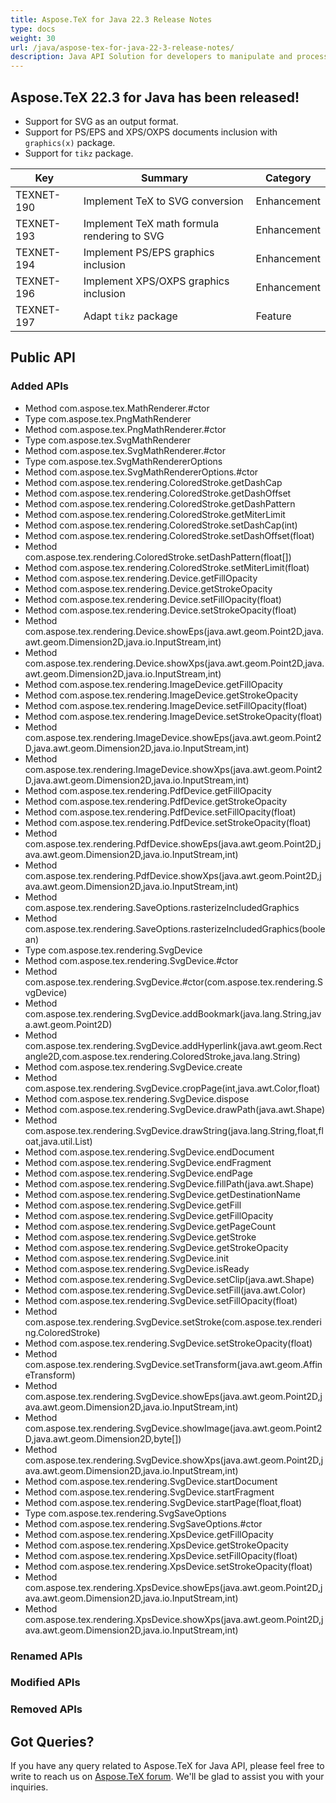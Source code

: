 ```yaml
---
title: Aspose.TeX for Java 22.3 Release Notes
type: docs
weight: 30
url: /java/aspose-tex-for-java-22-3-release-notes/
description: Java API Solution for developers to manipulate and process TeX and LaTeX files. Updates of Aspose.TeX API solution for Java | Release 2022.03
---
```


## Aspose.TeX 22.3 for Java has been released!

 * Support for SVG as an output format.
 * Support for PS/EPS and XPS/OXPS documents inclusion with `graphics(x)` package.
 * Support for `tikz` package.

| Key | Summary | Category |
|---|---|---|
| TEXNET-190 | Implement TeX to SVG conversion | Enhancement |
| TEXNET-193 | Implement TeX math formula rendering to SVG | Enhancement |
| TEXNET-194 | Implement PS/EPS graphics inclusion | Enhancement |
| TEXNET-196 | Implement XPS/OXPS graphics inclusion | Enhancement |
| TEXNET-197 | Adapt `tikz` package | Feature |
 
## Public API
### Added APIs
 * Method com.aspose.tex.MathRenderer.#ctor
 * Type com.aspose.tex.PngMathRenderer
 * Method com.aspose.tex.PngMathRenderer.#ctor
 * Type com.aspose.tex.SvgMathRenderer
 * Method com.aspose.tex.SvgMathRenderer.#ctor
 * Type com.aspose.tex.SvgMathRendererOptions
 * Method com.aspose.tex.SvgMathRendererOptions.#ctor
 * Method com.aspose.tex.rendering.ColoredStroke.getDashCap
 * Method com.aspose.tex.rendering.ColoredStroke.getDashOffset
 * Method com.aspose.tex.rendering.ColoredStroke.getDashPattern
 * Method com.aspose.tex.rendering.ColoredStroke.getMiterLimit
 * Method com.aspose.tex.rendering.ColoredStroke.setDashCap(int)
 * Method com.aspose.tex.rendering.ColoredStroke.setDashOffset(float)
 * Method com.aspose.tex.rendering.ColoredStroke.setDashPattern(float[])
 * Method com.aspose.tex.rendering.ColoredStroke.setMiterLimit(float)
 * Method com.aspose.tex.rendering.Device.getFillOpacity
 * Method com.aspose.tex.rendering.Device.getStrokeOpacity
 * Method com.aspose.tex.rendering.Device.setFillOpacity(float)
 * Method com.aspose.tex.rendering.Device.setStrokeOpacity(float)
 * Method com.aspose.tex.rendering.Device.showEps(java.awt.geom.Point2D,java.awt.geom.Dimension2D,java.io.InputStream,int)
 * Method com.aspose.tex.rendering.Device.showXps(java.awt.geom.Point2D,java.awt.geom.Dimension2D,java.io.InputStream,int)
 * Method com.aspose.tex.rendering.ImageDevice.getFillOpacity
 * Method com.aspose.tex.rendering.ImageDevice.getStrokeOpacity
 * Method com.aspose.tex.rendering.ImageDevice.setFillOpacity(float)
 * Method com.aspose.tex.rendering.ImageDevice.setStrokeOpacity(float)
 * Method com.aspose.tex.rendering.ImageDevice.showEps(java.awt.geom.Point2D,java.awt.geom.Dimension2D,java.io.InputStream,int)
 * Method com.aspose.tex.rendering.ImageDevice.showXps(java.awt.geom.Point2D,java.awt.geom.Dimension2D,java.io.InputStream,int)
 * Method com.aspose.tex.rendering.PdfDevice.getFillOpacity
 * Method com.aspose.tex.rendering.PdfDevice.getStrokeOpacity
 * Method com.aspose.tex.rendering.PdfDevice.setFillOpacity(float)
 * Method com.aspose.tex.rendering.PdfDevice.setStrokeOpacity(float)
 * Method com.aspose.tex.rendering.PdfDevice.showEps(java.awt.geom.Point2D,java.awt.geom.Dimension2D,java.io.InputStream,int)
 * Method com.aspose.tex.rendering.PdfDevice.showXps(java.awt.geom.Point2D,java.awt.geom.Dimension2D,java.io.InputStream,int)
 * Method com.aspose.tex.rendering.SaveOptions.rasterizeIncludedGraphics
 * Method com.aspose.tex.rendering.SaveOptions.rasterizeIncludedGraphics(boolean)
 * Type com.aspose.tex.rendering.SvgDevice
 * Method com.aspose.tex.rendering.SvgDevice.#ctor
 * Method com.aspose.tex.rendering.SvgDevice.#ctor(com.aspose.tex.rendering.SvgDevice)
 * Method com.aspose.tex.rendering.SvgDevice.addBookmark(java.lang.String,java.awt.geom.Point2D)
 * Method com.aspose.tex.rendering.SvgDevice.addHyperlink(java.awt.geom.Rectangle2D,com.aspose.tex.rendering.ColoredStroke,java.lang.String)
 * Method com.aspose.tex.rendering.SvgDevice.create
 * Method com.aspose.tex.rendering.SvgDevice.cropPage(int,java.awt.Color,float)
 * Method com.aspose.tex.rendering.SvgDevice.dispose
 * Method com.aspose.tex.rendering.SvgDevice.drawPath(java.awt.Shape)
 * Method com.aspose.tex.rendering.SvgDevice.drawString(java.lang.String,float,float,java.util.List)
 * Method com.aspose.tex.rendering.SvgDevice.endDocument
 * Method com.aspose.tex.rendering.SvgDevice.endFragment
 * Method com.aspose.tex.rendering.SvgDevice.endPage
 * Method com.aspose.tex.rendering.SvgDevice.fillPath(java.awt.Shape)
 * Method com.aspose.tex.rendering.SvgDevice.getDestinationName
 * Method com.aspose.tex.rendering.SvgDevice.getFill
 * Method com.aspose.tex.rendering.SvgDevice.getFillOpacity
 * Method com.aspose.tex.rendering.SvgDevice.getPageCount
 * Method com.aspose.tex.rendering.SvgDevice.getStroke
 * Method com.aspose.tex.rendering.SvgDevice.getStrokeOpacity
 * Method com.aspose.tex.rendering.SvgDevice.init
 * Method com.aspose.tex.rendering.SvgDevice.isReady
 * Method com.aspose.tex.rendering.SvgDevice.setClip(java.awt.Shape)
 * Method com.aspose.tex.rendering.SvgDevice.setFill(java.awt.Color)
 * Method com.aspose.tex.rendering.SvgDevice.setFillOpacity(float)
 * Method com.aspose.tex.rendering.SvgDevice.setStroke(com.aspose.tex.rendering.ColoredStroke)
 * Method com.aspose.tex.rendering.SvgDevice.setStrokeOpacity(float)
 * Method com.aspose.tex.rendering.SvgDevice.setTransform(java.awt.geom.AffineTransform)
 * Method com.aspose.tex.rendering.SvgDevice.showEps(java.awt.geom.Point2D,java.awt.geom.Dimension2D,java.io.InputStream,int)
 * Method com.aspose.tex.rendering.SvgDevice.showImage(java.awt.geom.Point2D,java.awt.geom.Dimension2D,byte[])
 * Method com.aspose.tex.rendering.SvgDevice.showXps(java.awt.geom.Point2D,java.awt.geom.Dimension2D,java.io.InputStream,int)
 * Method com.aspose.tex.rendering.SvgDevice.startDocument
 * Method com.aspose.tex.rendering.SvgDevice.startFragment
 * Method com.aspose.tex.rendering.SvgDevice.startPage(float,float)
 * Type com.aspose.tex.rendering.SvgSaveOptions
 * Method com.aspose.tex.rendering.SvgSaveOptions.#ctor
 * Method com.aspose.tex.rendering.XpsDevice.getFillOpacity
 * Method com.aspose.tex.rendering.XpsDevice.getStrokeOpacity
 * Method com.aspose.tex.rendering.XpsDevice.setFillOpacity(float)
 * Method com.aspose.tex.rendering.XpsDevice.setStrokeOpacity(float)
 * Method com.aspose.tex.rendering.XpsDevice.showEps(java.awt.geom.Point2D,java.awt.geom.Dimension2D,java.io.InputStream,int)
 * Method com.aspose.tex.rendering.XpsDevice.showXps(java.awt.geom.Point2D,java.awt.geom.Dimension2D,java.io.InputStream,int)

### Renamed APIs

### Modified APIs
 
### Removed APIs
 
## Got Queries?
If you have any query related to Aspose.TeX for Java API, please feel free to write to reach us on [Aspose.TeX forum](https://forum.aspose.com/c/tex/). We'll be glad to assist you with your inquiries.
